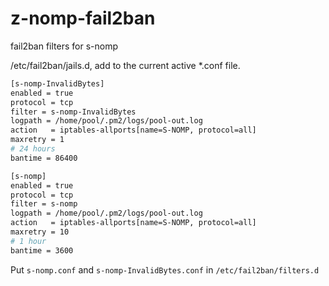 # z-nomp-fail2ban
fail2ban filters for s-nomp

/etc/fail2ban/jails.d, add to the current active *.conf file.

```sh
[s-nomp-InvalidBytes]
enabled = true
protocol = tcp
filter = s-nomp-InvalidBytes
logpath = /home/pool/.pm2/logs/pool-out.log
action   = iptables-allports[name=S-NOMP, protocol=all]
maxretry = 1
# 24 hours
bantime = 86400

[s-nomp]
enabled = true
protocol = tcp
filter = s-nomp
logpath = /home/pool/.pm2/logs/pool-out.log
action   = iptables-allports[name=S-NOMP, protocol=all]
maxretry = 10
# 1 hour
bantime = 3600
```

Put `s-nomp.conf` and `s-nomp-InvalidBytes.conf` in `/etc/fail2ban/filters.d`
